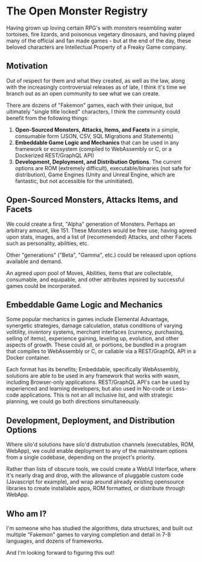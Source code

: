 # The Open Monster Registry

Having grown up loving certain RPG's with monsters resembling water tortoises, fire lizards, and poisonous vegetary dinosaurs, and having played many of the official and fan made games - but at the end of the day, these beloved characters are Intellectual Property of a Freaky Game company.

## Motivation

Out of respect for them and what they created, as well as the law, along with the increasingly controversial releases as of late, I think it's time we branch out as an open community to see what we can create.

There are dozens of "Fakemon" games, each with their unique, but ultimately "single title locked" characters, I think the community could benefit from the following things:

1. **Open-Sourced Monsters, Attacks, Items, and Facets** in a simple, consumable form (JSON, CSV, SQL Migrations and Statements)
2. **Embeddable Game Logic and Mechanics** that can be used in any framework or ecosystem (compiled to WebAssembly or C, or a Dockerized REST/GraphQL API)
3. **Development, Deployment, and Distribution Options**.  The current options are ROM (extremely difficult), executable/binaries (not safe for distribution), Game Engines (Unity and Unreal Engine, which are fantastic, but not accessible for the uninitiated).

## Open-Sourced Monsters, Attacks Items, and Facets

We could create a first, "Alpha" generation of Monsters.  Perhaps an arbitrary amount, like 151.  These Monsters would be free use, having agreed upon stats, images, and a list of (recommended) Attacks, and other Facets such as personality, abilities, etc.

Other "generations" ("Beta", "Gamma", etc.) could be released upon options available and demand.

An agreed upon pool of Moves, Abilities, items that are collectable, consumable, and equipable, and other attributes inpsired by successful games could be incorporated.


## Embeddable Game Logic and Mechanics

Some popular mechanics in games include Elemental Advantage, synergetic strategies, damage calculation, status conditions of varying volitility, inventory systems, merchant interfaces (currency, purchasing, selling of items), experience gaining, leveling up, evolution, and other aspects of growth.  These could all, or portions, be bundled in a program that compiles to WebAssembly or C, or callable via a REST/GraphQL API in a Docker container.  

Each format has its benefits; Embeddable, specifically WebAssembly, solutions are able to be used in any framework that works with wasm, including Browser-only applications.  REST/GraphQL API's can be used by experienced and learning developers, but also used in No-code or Less-code applications.  This is not an all inclusive list, and with strategic planning, we could go both directions simultaneously.  

## Development, Deployment, and Distribution Options

Where silo'd solutions have silo'd distrubution channels (executables, ROM, WebApp), we could enable deployment to any of the mainstream options from a single codebase, depending on the project's priority.  

Rather than lists of obscure tools, we could create a WebUI Interface, where it's nearly drag and drop, with the allowance of pluggable custom code (Javascript for example), and wrap around already existing opensource libraries to create installable apps, ROM formatted, or distribute through WebApp.


## Who am I?

I'm someone who has studied the algorithms, data structures, and built out multiple "Fakemon" games to varying completion and detail in 7-8 languages, and dozens of frameworks.  

And I'm looking forward to figuring this out!

